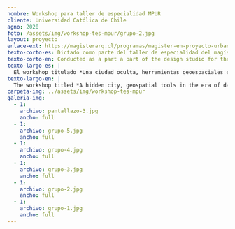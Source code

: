 ```yaml
---
nombre: Workshop para taller de especialidad MPUR
cliente: Universidad Católica de Chile
agno: 2020
foto: /assets/img/workshop-tes-mpur/grupo-2.jpg
layout: proyecto
enlace-ext: https://magisterarq.cl/programas/magister-en-proyecto-urbano/
texto-corto-es: Dictado como parte del taller de especialidad del magíster en proyecto urbano, de la facultad de arquitectura de Universidad Católica de Chile.
texto-corto-en: Conducted as a part a part of the design studio for the master in urban project, from the faculty of architecture of the Universidad Católica de Chile.
texto-largo-es: |
  El workshop titulado *Una ciudad oculta, herramientas geoespaciales en la era de los datos* fue desarrollado como un complemento al taller de especialidad del magíster en proyecto urbano, de la facultad de arquitectura de la Universidad Católica de Chile. El objetivo principal fue entregar herramientas para que los alumnos pudiesen analizar datos abiertos, sobre todo geoespaciales, para profundizar en su entendimiento del entorno urbano y así tomar decisiones más informadas. Otro aspecto relevante es que en el workshop sólo se utilizó software libre, para que los alumnos pudiesen seguir utilizándolo sin preocuparse por el costo de licencias a futuro. Las principales herramientas utilizadas fueron QGIS, Kepler.gl y el lenguaje de programación Python con la librería Pandas.
texto-largo-en: |
  The workshop titled *A hidden city, geospatial tools in the era of data" was developed as a complement to the speciality studio of the master in urban project, of the architecture faculty of the *Universidad Católica de Chile*. The main goal was to give students tools so they could analyze open data, particularly geospatial, to deepen their understanding of the urban environment, so they could make better informed choices. Another relevant aspect is that all the software used in the workshop is open source, so students are free to use it in the future without worrying about license fees or other aspects. The main tools used to analyze the data were: QGIS, Kepler.gl and the programming language Python with the library Pandas.
carpeta-img: ../assets/img/workshop-tes-mpur 
galeria-img:
  - 1:
    archivo: pantallazo-3.jpg
    ancho: full
  - 1:
    archivo: grupo-5.jpg
    ancho: full
  - 1:
    archivo: grupo-4.jpg
    ancho: full
  - 1:
    archivo: grupo-3.jpg
    ancho: full
  - 1:
    archivo: grupo-2.jpg
    ancho: full
  - 1:
    archivo: grupo-1.jpg
    ancho: full
---
```


